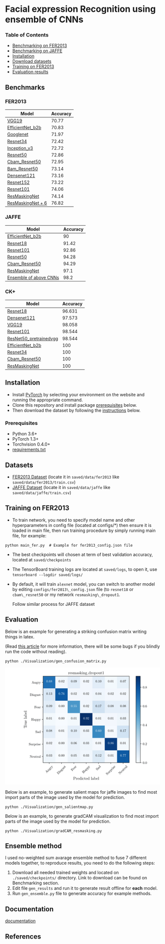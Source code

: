# Facial expression Recognition using ensemble of CNNs

### Table of Contents
- <a href='###FER2013'>Benchmarking on FER2013</a>
- <a href='###JAFFE'>Benchmarking on JAFFE</a>
- <a href='#install'>Installation</a>
- <a href='#datasets'>Download datasets</a>
- <a href='#train_fer'>Training on FER2013</a>
- <a href='#eval'>Evaluation results</a>

## Benchmarks
### FER2013

Model | Accuracy |
---------|--------|
[VGG19](www.google.com)  | 70.77|
[EfficientNet_b2b](www.google.com)|70.83|
[Googlenet](www.google.com) | 71.97
[Resnet34](www.google.com) | 72.42
[Inception\_v3](www.google.com) | 72.72
[Resnet50](www.google.com) | 72.86
[Cbam\_Resnet50](www.google.com) | 72.95
[Bam\_Resnet50](www.google.com) | 73.14
[Densenet121](www.google.com) | 73.16
[Resnet152](www.google.com) | 73.22
[Resnet101](www.google.com) | 74.06
[ResMaskingNet](www.google.com) | 74.14
[ResMaskingNet + 6](www.google.com) | 76.82

### JAFFE

Model | Accuracy |
---------|--------|
[EfficientNet_b2b](www.google.com)|90|
[Resnet18](www.google.com) | 91.42
[Resnet101](www.google.com) | 92.86
[Resnet50](www.google.com) | 94.28
[Cbam\_Resnet50](www.google.com) | 94.29
[ResMaskingNet](www.google.com) | 97.1
[Ensemble of above CNNs](www.google.com) | 98.2

### CK+

Model | Accuracy |
---------|--------|
[Resnet18](www.google.com) | 96.631
[Densenet121](www.google.com)  |97.573|
[VGG19](www.google.com)  | 98.058|
[Resnet101](www.google.com) | 98.544
[ResNet50_pretrainedvgg](www.google.com) | 98.544
[EfficientNet_b2b](www.google.com)|100|
[Resnet34](www.google.com) | 100
[Cbam\_Resnet50](www.google.com) | 100
[ResMaskingNet](www.google.com) | 100

<p id="install"></p>


## Installation
- Install [PyTorch](http://pytorch.org/) by selecting your environment on the website and running the appropriate command.
- Clone this repository and install package [prerequisites](#prerequisites) below.
- Then download the dataset by following the [instructions](#datasets) below.


### Prerequisites

* Python 3.6+
* PyTorch 1.3+
* Torchvision 0.4.0+
* [requirements.txt](requirements.txt)


<p id="datasets"></p>


## Datasets

- [FER2013 Dataset](https://drive.google.com/drive/folders/1zSTESJHLTzwLy5GbJd0984fQyKOR8nOg?usp=sharing) (locate it in ```saved/data/fer2013``` like ```saved/data/fer2013/train.csv```)
- [JAFFE Dataset](https://drive.google.com/drive/folders/1V00bMSZFdE9rc1Ujc2MsaktWiCWcb8tX?usp=sharing) (locate it in ```saved/data/jaffe``` like ```saved/data/jaffe/train.csv```)

## Training on FER2013

- To train network, you need to specify model name and other hyperparameters in config file (located at configs/\*) then ensure it is loaded in main file, then run training procedure by simply running main file, for example:

```Shell
python main_fer.py  # Example for fer2013_config.json file
```

- The best checkpoints will chosen at term of best validation accuracy, located at ```saved/checkpoints```
- The TensorBoard training logs are located at ```saved/logs```, to open it, use ```tensorboard --logdir saved/logs/```

- By default, it will train `alexnet` model, you can switch to another model by editing `configs/fer2013\_config.json` file (to `resnet18` or `cbam\_resnet50` or my network `resmasking\_dropout1`.

  Follow similar process for JAFFE dataset

## Evaluation

Below is an example for generating a striking confusion matrix writing things in latex.

(Read [this article](https://matplotlib.org/3.1.1/tutorials/text/usetex.html) for more information, there will be some bugs if you blindly run the code without reading).

```Shell
python ./Visualization/gen_confusion_matrix.py
```

<p align="center">
<img width=600 src= "./saved/confusion_matrices/fer2013/cm_resmasking_dropout1_rot30_2019Nov17_14.33-1.png">
</p>

Below is an example, to generate salient maps for jaffe images to find most import parts of the image used by the model for prediction.

```Shell
python ./Visualization/gen_salientmap.py
```

Below is an example, to generate gradCAM visualization to find most import parts of the image used by the model for prediction.

```Shell
python ./Visualization/gradCAM_resmasking.py
```


## Ensemble method

I used no-weighted sum avarage ensemble method to fuse 7 different models together, to reproduce results, you need to do the following steps:

1. Download all needed trained weights and located on ```./saved/checkpoints/``` directory.  Link to download can be found on Benchmarking section.
2. Edit file ```gen_results``` and run it to generate result offline for **each** model.
3. Run ```gen_ensemble.py``` file to generate accuracy for example methods.

## Documentation

[documentation](https://drive.google.com/file/d/1LmnL80xIthjOSY-FaEns1B7jcl2bPfQn/view?usp=sharing)

## References

